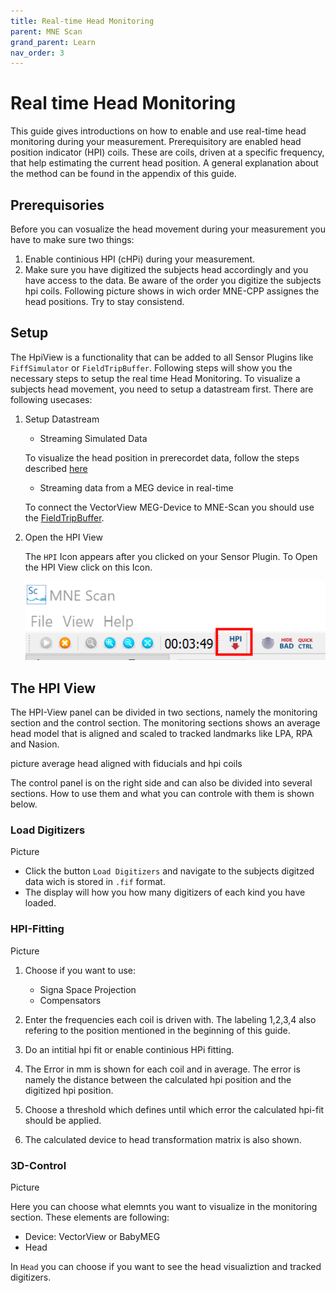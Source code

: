 ```yaml
---
title: Real-time Head Monitoring
parent: MNE Scan
grand_parent: Learn
nav_order: 3
---
```

# Real time Head Monitoring

This guide gives introductions on how to enable and use real-time head monitoring during your measurement. Prerequisitory are enabled head position indicator (HPI) coils. These are coils, driven at a specific frequency, that help estimating the current head position. A general explanation about the method can be found in the appendix of this guide. 

## Prerequisories

Before you can vosualize the head movement during your measurement you have to make sure two things:

1. Enable continious HPI (cHPi) during your measurement.
2. Make sure you have digitized the subjects head accordingly and you have access to the data. Be aware of the order you digitize the subjects hpi coils. Following picture shows in wich order MNE-CPP assignes the head positions. Try to stay consistend.

## Setup
The HpiView is a functionality that can be added to all Sensor Plugins like `FiffSimulator` or `FieldTripBuffer`. Following steps will show you the necessary steps to setup the real time Head Monitoring. To visualize a subjects head movement, you need to setup a datastream first. There are following usecases:

1. Setup Datastream
    * Streaming Simulated Data
    
    To visualize the head position in prerecordet data, follow the steps described [here](/prerecordeddata.md)

    * Streaming data from a MEG device in real-time

    To connect the VectorView MEG-Device to MNE-Scan you should use the [FieldTripBuffer](../development/ftbufferplugin.md).

2. Open the HPI View

    The `HPI` Icon appears after you clicked on your Sensor Plugin. To Open the HPI View click on this Icon.

    ![](../../images/hpi_icon.png)

## The HPI View

The HPI-View panel can be divided in two sections, namely the monitoring section and the control section. The monitoring sections shows an average head model that is aligned and scaled to tracked landmarks like LPA, RPA and Nasion. 

picture average head aligned with fiducials and hpi coils

The control panel is on the right side and can also be divided into several sections. How to use them and what you can controle with them is shown below.    

### Load Digitizers

Picture

* Click the button `Load Digitizers` and navigate to the subjects digitzed data wich is stored in `.fif` format.  
* The display will how you how many digitizers of each kind you have loaded. 

### HPI-Fitting

Picture

1. Choose if you want to use:
    * Signa Space Projection
    * Compensators

2. Enter the frequencies each coil is driven with. The labeling 1,2,3,4 also refering to the position mentioned in the beginning of this guide.

3. Do an intitial hpi fit or enable continious HPi fitting. 

4. The Error in mm is shown for each coil and in average. The error is namely the distance between the calculated hpi position and the digitized hpi position. 

5. Choose a threshold which defines until which error the calculated hpi-fit should be applied. 

6. The calculated device to head transformation matrix is also shown.

### 3D-Control

Picture

Here you can choose what elemnts you want to visualize in the monitoring section. These elements are following:

 * Device: VectorView or BabyMEG
 * Head
 
In `Head` you can choose if you want to see the head visualiztion and tracked digitizers. 




